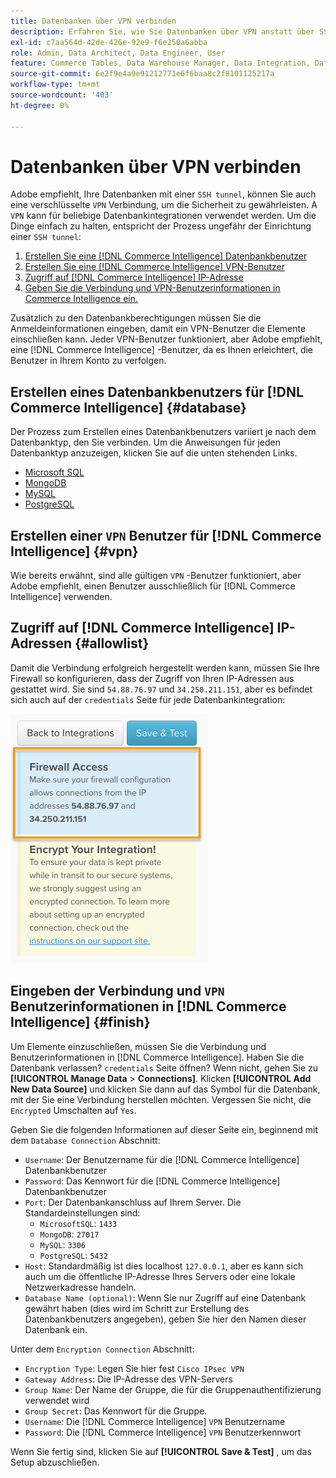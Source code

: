```yaml
---
title: Datenbanken über VPN verbinden
description: Erfahren Sie, wie Sie Datenbanken über VPN anstatt über SSH-Tunnel verbinden.
exl-id: c7aa564d-42de-426e-92e9-f6e250a6abba
role: Admin, Data Architect, Data Engineer, User
feature: Commerce Tables, Data Warehouse Manager, Data Integration, Data Import/Export
source-git-commit: 6e2f9e4a9e91212771e6f6baa8c2f8101125217a
workflow-type: tm+mt
source-wordcount: '403'
ht-degree: 0%

---
```


# Datenbanken über VPN verbinden

Adobe empfiehlt, Ihre Datenbanken mit einer `SSH tunnel`, können Sie auch eine verschlüsselte `VPN` Verbindung, um die Sicherheit zu gewährleisten. A `VPN` kann für beliebige Datenbankintegrationen verwendet werden. Um die Dinge einfach zu halten, entspricht der Prozess ungefähr der Einrichtung einer `SSH tunnel`:

1. [Erstellen Sie eine [!DNL Commerce Intelligence] Datenbankbenutzer](#database)
1. [Erstellen Sie eine [!DNL Commerce Intelligence] VPN-Benutzer](#vpn)
1. [Zugriff auf [!DNL Commerce Intelligence] IP-Adresse](#allowlist)
1. [Geben Sie die Verbindung und VPN-Benutzerinformationen in Commerce Intelligence ein.](#finish)

Zusätzlich zu den Datenbankberechtigungen müssen Sie die Anmeldeinformationen eingeben, damit ein VPN-Benutzer die Elemente einschließen kann. Jeder VPN-Benutzer funktioniert, aber Adobe empfiehlt, eine [!DNL Commerce Intelligence] -Benutzer, da es Ihnen erleichtert, die Benutzer in Ihrem Konto zu verfolgen.

## Erstellen eines Datenbankbenutzers für [!DNL Commerce Intelligence] {#database}

Der Prozess zum Erstellen eines Datenbankbenutzers variiert je nach dem Datenbanktyp, den Sie verbinden. Um die Anweisungen für jeden Datenbanktyp anzuzeigen, klicken Sie auf die unten stehenden Links.

* [Microsoft SQL](../integrations/microsoft-sql-server.md)
* [MongoDB](../integrations/databases-via-a-vpn.md)
* [MySQL](../integrations/mysql-via-a-direct-connection.md)
* [PostgreSQL](../integrations/postgresql.md)

## Erstellen einer `VPN` Benutzer für [!DNL Commerce Intelligence] {#vpn}

Wie bereits erwähnt, sind alle gültigen `VPN` -Benutzer funktioniert, aber Adobe empfiehlt, einen Benutzer ausschließlich für [!DNL Commerce Intelligence] verwenden.

## Zugriff auf [!DNL Commerce Intelligence] IP-Adressen {#allowlist}

Damit die Verbindung erfolgreich hergestellt werden kann, müssen Sie Ihre Firewall so konfigurieren, dass der Zugriff von Ihren IP-Adressen aus gestattet wird. Sie sind `54.88.76.97` und `34.250.211.151`, aber es befindet sich auch auf der `credentials` Seite für jede Datenbankintegration:

![MBI_Allow_Access_IPs.png](../../../assets/MBI_allow_access_IPs.png)

## Eingeben der Verbindung und `VPN` Benutzerinformationen in [!DNL Commerce Intelligence] {#finish}

Um Elemente einzuschließen, müssen Sie die Verbindung und Benutzerinformationen in [!DNL Commerce Intelligence]. Haben Sie die Datenbank verlassen? `credentials` Seite öffnen? Wenn nicht, gehen Sie zu **[!UICONTROL Manage Data** > **Connections]**. Klicken **[!UICONTROL Add New Data Source]** und klicken Sie dann auf das Symbol für die Datenbank, mit der Sie eine Verbindung herstellen möchten. Vergessen Sie nicht, die `Encrypted` Umschalten auf `Yes`.

Geben Sie die folgenden Informationen auf dieser Seite ein, beginnend mit dem `Database Connection` Abschnitt:

* `Username`: Der Benutzername für die [!DNL Commerce Intelligence] Datenbankbenutzer
* `Password`: Das Kennwort für die [!DNL Commerce Intelligence] Datenbankbenutzer
* `Port`: Der Datenbankanschluss auf Ihrem Server. Die Standardeinstellungen sind:
   * `MicrosoftSQL`: `1433`
   * `MongoDB`: `27017`
   * `MySQL`: `3306`
   * `PostgreSQL`: `5432`
* `Host`: Standardmäßig ist dies localhost `127.0.0.1`, aber es kann sich auch um die öffentliche IP-Adresse Ihres Servers oder eine lokale Netzwerkadresse handeln.
* `Database Name (optional)`: Wenn Sie nur Zugriff auf eine Datenbank gewährt haben (dies wird im Schritt zur Erstellung des Datenbankbenutzers angegeben), geben Sie hier den Namen dieser Datenbank ein.

Unter dem `Encryption Connection` Abschnitt:

* `Encryption Type`: Legen Sie hier fest `Cisco IPsec VPN`
* `Gateway Address`: Die IP-Adresse des VPN-Servers
* `Group Name`: Der Name der Gruppe, die für die Gruppenauthentifizierung verwendet wird
* `Group Secret`: Das Kennwort für die Gruppe.
* `Username`: Die [!DNL Commerce Intelligence] `VPN` Benutzername
* `Password`: Die [!DNL Commerce Intelligence] `VPN` Benutzerkennwort

Wenn Sie fertig sind, klicken Sie auf **[!UICONTROL Save & Test]** , um das Setup abzuschließen.
